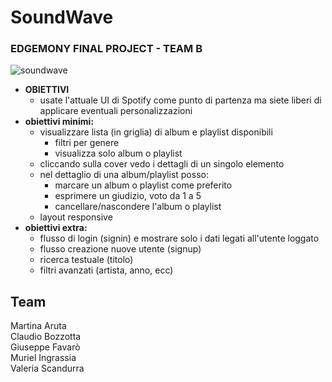 # SoundWave
### EDGEMONY FINAL PROJECT - TEAM B


<img src="https://iili.io/hc9GXs.md.png" alt="soundwave" border="0" >

- **OBIETTIVI**
  - usate l'attuale UI di Spotify come punto di partenza ma siete liberi di applicare eventuali personalizzazioni
- **obiettivi minimi:**
  - visualizzare lista (in griglia) di album e playlist disponibili
    - filtri per genere
    - visualizza solo album o playlist
  - cliccando sulla cover vedo i dettagli di un singolo elemento
  - nel dettaglio di una album/playlist posso:
    - marcare un album o playlist come preferito
    - esprimere un giudizio, voto da 1 a 5
    - cancellare/nascondere l'album o playlist
  - layout responsive
- **obiettivi extra:**
  - flusso di login (signin) e mostrare solo i dati legati all'utente loggato
  - flusso creazione nuove utente (signup)
  - ricerca testuale (titolo)
  - filtri avanzati (artista, anno, ecc)

<!-- soundwave-finalproject.vercel.app -->

## Team
Martina Aruta <br>
Claudio Bozzotta <br>
Giuseppe Favarò <br>
Muriel Ingrassia <br>
Valeria Scandurra <br>
